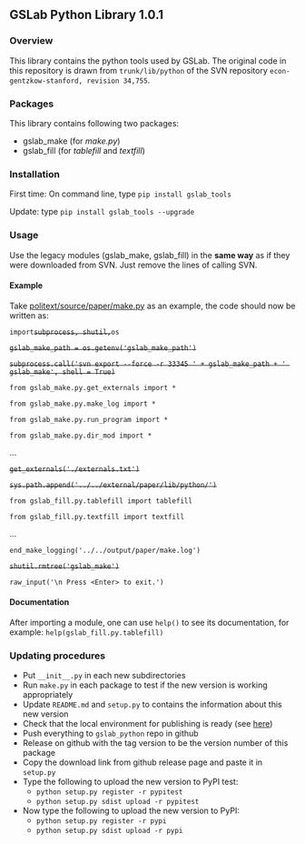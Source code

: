 ## GSLab Python Library 1.0.1

### Overview
This library contains the python tools used by GSLab. The original code in this repository is drawn from `trunk/lib/python` of the SVN repository `econ-gentzkow-stanford, revision 34,755`.

### Packages
This library contains following two packages: 
 - gslab_make (for *make.py*)
 - gslab_fill (for *tablefill* and *textfill*) 

### Installation
First time: On command line, type `pip install gslab_tools`

Update: type `pip install gslab_tools --upgrade`

### Usage

Use the legacy modules (gslab_make, gslab_fill) in the **same way** as if they were downloaded from SVN. Just remove the lines of calling SVN. 

#### Example

Take [politext/source/paper/make.py](https://github.com/TaddyLab/politext/blob/master/source/paper/make.py) as an example, the code should now be written as: 

`import`~~`subprocess, shutil,`~~`os`

~~`gslab_make_path = os.getenv('gslab_make_path')`~~

~~`subprocess.call('svn export --force -r 33345 ' + gslab_make_path + ' gslab_make', shell = True)`~~

`from gslab_make.py.get_externals import *`

`from gslab_make.py.make_log import *`

`from gslab_make.py.run_program import *`

`from gslab_make.py.dir_mod import *`

 ...
 
~~`get_externals('./externals.txt')`~~

~~`sys.path.append('../../external/paper/lib/python/')`~~

`from gslab_fill.py.tablefill import tablefill`

`from gslab_fill.py.textfill import textfill`
 
 ...
 
`end_make_logging('../../output/paper/make.log')`

~~`shutil.rmtree('gslab_make')`~~

`raw_input('\n Press <Enter> to exit.')`

#### Documentation

After importing a module, one can use `help()` to see its documentation, for example:
`help(gslab_fill.py.tablefill)`

### Updating procedures

* Put `__init__.py` in each new subdirectories
* Run `make.py` in each package to test if the new version is working appropriately 
* Update `README.md` and `setup.py` to contains the information about this new version
* Check that the local environment for publishing is ready (see [here](https://www.codementor.io/python/tutorial/host-your-python-package-using-github-on-pypi))
* Push everything to `gslab_python` repo in github
* Release on github with the tag version to be the version number of this package 
* Copy the download link from github release page and paste it in `setup.py`
* Type the following to upload the new version to PyPI test: 
   * `python setup.py register -r pypitest`
   * `python setup.py sdist upload -r pypitest`
* Now type the following to upload the new version to PyPI: 
   * `python setup.py register -r pypi`
   * `python setup.py sdist upload -r pypi`





